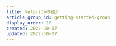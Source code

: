 ```yaml
---
title: Velocityの紹介
article_group_id: getting-started-group
display_order: 10
created: 2022-10-07
updated: 2022-10-07
---
```

